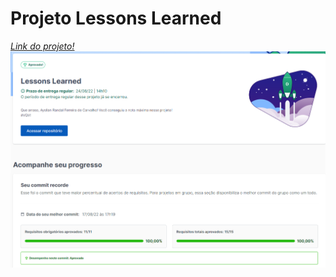 # Projeto Lessons Learned

_[Link do projeto!](https://aysllanferreira.github.io/Projeto-01-Lessons-Learned/)_
![Project Lessons Learned](./lessonslearned.png)

